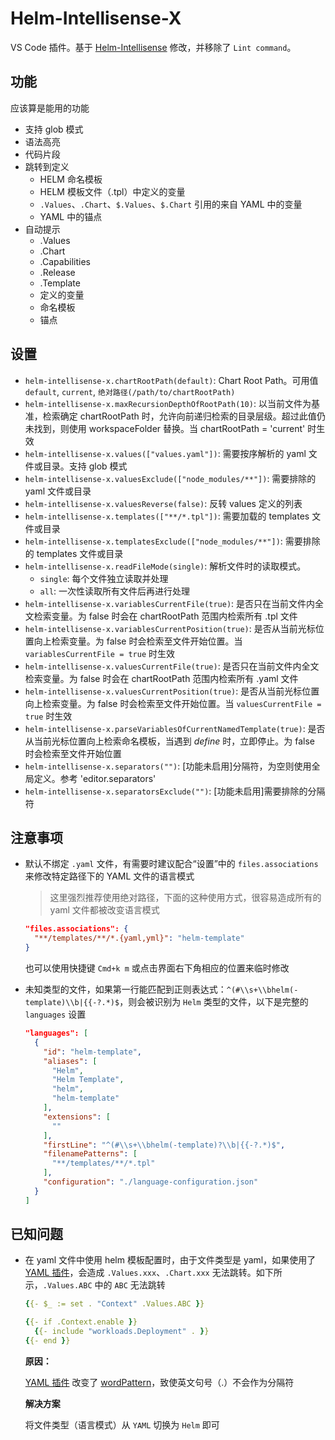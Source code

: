 # Helm-Intellisense-X

VS Code 插件。基于 [Helm-Intellisense](https://github.com/tim-koehler/Helm-Intellisense) 修改，并移除了 `Lint command`。

## 功能

应该算是能用的功能

- 支持 glob 模式
- 语法高亮
- 代码片段
- 跳转到定义
  - HELM 命名模板
  - HELM 模板文件（.tpl）中定义的变量
  - `.Values`、`.Chart`、`$.Values`、`$.Chart` 引用的来自 YAML 中的变量
  - YAML 中的锚点
- 自动提示
  - .Values
  - .Chart
  - .Capabilities
  - .Release
  - .Template
  - 定义的变量
  - 命名模板
  - 锚点

## 设置

- `helm-intellisense-x.chartRootPath(default)`: Chart Root Path。可用值 `default`, `current`, `绝对路径(/path/to/chartRootPath)`
- `helm-intellisense-x.maxRecursionDepthOfRootPath(10)`: 以当前文件为基准，检索确定 chartRootPath 时，允许向前递归检索的目录层级。超过此值仍未找到，则使用 workspaceFolder 替换。当 chartRootPath = 'current' 时生效
- `helm-intellisense-x.values(["values.yaml"])`: 需要按序解析的 yaml 文件或目录。支持 glob 模式
- `helm-intellisense-x.valuesExclude(["node_modules/**"])`: 需要排除的 yaml 文件或目录
- `helm-intellisense-x.valuesReverse(false)`: 反转 values 定义的列表
- `helm-intellisense-x.templates(["**/*.tpl"])`: 需要加载的 templates 文件或目录
- `helm-intellisense-x.templatesExclude(["node_modules/**"])`: 需要排除的 templates 文件或目录
- `helm-intellisense-x.readFileMode(single)`: 解析文件时的读取模式。
  - `single`: 每个文件独立读取并处理
  - `all`: 一次性读取所有文件后再进行处理
- `helm-intellisense-x.variablesCurrentFile(true)`: 是否只在当前文件内全文检索变量。为 false 时会在 chartRootPath 范围内检索所有 .tpl 文件
- `helm-intellisense-x.variablesCurrentPosition(true)`: 是否从当前光标位置向上检索变量。为 false 时会检索至文件开始位置。当 `variablesCurrentFile = true` 时生效
- `helm-intellisense-x.valuesCurrentFile(true)`: 是否只在当前文件内全文检索变量。为 false 时会在 chartRootPath 范围内检索所有 .yaml 文件
- `helm-intellisense-x.valuesCurrentPosition(true)`: 是否从当前光标位置向上检索变量。为 false 时会检索至文件开始位置。当 `valuesCurrentFile = true` 时生效
- `helm-intellisense-x.parseVariablesOfCurrentNamedTemplate(true)`: 是否从当前光标位置向上检索命名模板，当遇到 *define* 时，立即停止。为 false 时会检索至文件开始位置
- `helm-intellisense-x.separators("")`: [功能未启用]分隔符，为空则使用全局定义。参考 'editor.separators'
- `helm-intellisense-x.separatorsExclude("")`: [功能未启用]需要排除的分隔符

## 注意事项

- 默认不绑定 `.yaml` 文件，有需要时建议配合“设置”中的 `files.associations` 来修改特定路径下的 YAML 文件的语言模式

  > 这里强烈推荐使用绝对路径，下面的这种使用方式，很容易造成所有的 yaml 文件都被改变语言模式

  ```json
  "files.associations": {
    "**/templates/**/*.{yaml,yml}": "helm-template"
  }
  ```

  也可以使用快捷键 `Cmd+k m` 或点击界面右下角相应的位置来临时修改

- 未知类型的文件，如果第一行能匹配到正则表达式：`^(#\\s+\\bhelm(-template)\\b|{{-?.*)$`，则会被识别为 `Helm` 类型的文件，以下是完整的 `languages` 设置

  ```json
  "languages": [
    {
      "id": "helm-template",
      "aliases": [
        "Helm",
        "Helm Template",
        "helm",
        "helm-template"
      ],
      "extensions": [
        ""
      ],
      "firstLine": "^(#\\s+\\bhelm(-template)?\\b|{{-?.*)$",
      "filenamePatterns": [
        "**/templates/**/*.tpl"
      ],
      "configuration": "./language-configuration.json"
    }
  ]
  ```

## 已知问题

- 在 yaml 文件中使用 helm 模板配置时，由于文件类型是 yaml，如果使用了 [YAML 插件](https://marketplace.visualstudio.com/items?itemName=redhat.vscode-yaml&ssr=false#overview)，会造成 `.Values.xxx`、`.Chart.xxx` 无法跳转。如下所示，`.Values.ABC` 中的 `ABC` 无法跳转

  ```yaml
  {{- $_ := set . "Context" .Values.ABC }}

  {{- if .Context.enable }}
    {{- include "workloads.Deployment" . }}
  {{- end }}
  ```

  **原因：**

  [YAML 插件](https://marketplace.visualstudio.com/items?itemName=redhat.vscode-yaml&ssr=false#overview) 改变了 [wordPattern](https://github.com/redhat-developer/vscode-yaml/blob/main/language-configuration.json#L37)，致使英文句号（.）不会作为分隔符

  **解决方案**

  将文件类型（语言模式）从 `YAML` 切换为 `Helm` 即可
